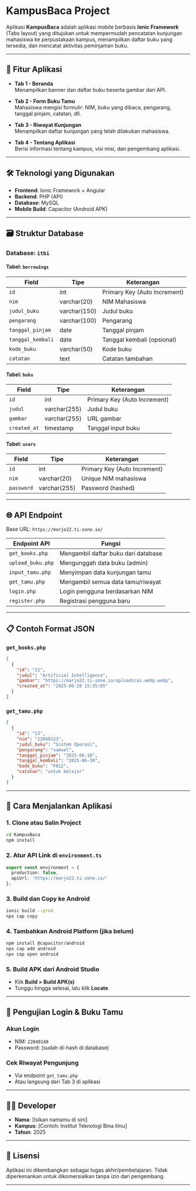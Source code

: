 ﻿
# KampusBaca Project

Aplikasi **KampusBaca** adalah aplikasi mobile berbasis **Ionic Framework** (Tabs layout) yang ditujukan untuk mempermudah pencatatan kunjungan mahasiswa ke perpustakaan kampus, menampilkan daftar buku yang tersedia, dan mencatat aktivitas peminjaman buku.

---

## 📱 Fitur Aplikasi

- **Tab 1 - Beranda**  
  Menampilkan banner dan daftar buku beserta gambar dari API.

- **Tab 2 - Form Buku Tamu**  
  Mahasiswa mengisi formulir: NIM, buku yang dibaca, pengarang, tanggal pinjam, catatan, dll.

- **Tab 3 - Riwayat Kunjungan**  
  Menampilkan daftar kunjungan yang telah dilakukan mahasiswa.

- **Tab 4 - Tentang Aplikasi**  
  Berisi informasi tentang kampus, visi misi, dan pengembang aplikasi.

---

## 🛠️ Teknologi yang Digunakan

- **Frontend**: Ionic Framework + Angular
- **Backend**: PHP (API)
- **Database**: MySQL
- **Mobile Build**: Capacitor (Android APK)

---

## 🗃️ Struktur Database

### Database: `itbi`

#### Tabel: `borrowings`
| Field            | Tipe        | Keterangan                     |
|------------------|-------------|--------------------------------|
| `id`             | int         | Primary Key (Auto Increment)   |
| `nim`            | varchar(20) | NIM Mahasiswa                  |
| `judul_buku`     | varchar(150)| Judul buku                     |
| `pengarang`      | varchar(100)| Pengarang                      |
| `tanggal_pinjam` | date        | Tanggal pinjam                 |
| `tanggal_kembali`| date        | Tanggal kembali (opsional)     |
| `kode_buku`      | varchar(50) | Kode buku                      |
| `catatan`        | text        | Catatan tambahan               |

#### Tabel: `buku`
| Field       | Tipe          | Keterangan                  |
|-------------|---------------|-----------------------------|
| `id`        | int           | Primary Key (Auto Increment)|
| `judul`     | varchar(255)  | Judul buku                  |
| `gambar`    | varchar(255)  | URL gambar                  |
| `created_at`| timestamp     | Tanggal input buku          |

#### Tabel: `users`
| Field    | Tipe         | Keterangan                        |
|----------|--------------|-----------------------------------|
| `id`     | int          | Primary Key (Auto Increment)      |
| `nim`    | varchar(20)  | Unique NIM mahasiswa              |
| `password`| varchar(255)| Password (hashed)                 |

---

## 🌐 API Endpoint

Base URL: `https://marjo22.ti-zone.io/`

| Endpoint API         | Fungsi                             |
|----------------------|-------------------------------------|
| `get_books.php`      | Mengambil daftar buku dari database |
| `upload_buku.php`    | Mengunggah data buku (admin)        |
| `input_tamu.php`     | Menyimpan data kunjungan tamu       |
| `get_tamu.php`       | Mengambil semua data tamu/riwayat   |
| `login.php`          | Login pengguna berdasarkan NIM      |
| `register.php`       | Registrasi pengguna baru            |

---

## 📋 Contoh Format JSON

### `get_books.php`
```json
[
  {
    "id": "11",
    "judul": "Artificial Intelligence",
    "gambar": "https://marjo22.ti-zone.io/uploads/ai.webp.webp",
    "created_at": "2025-06-20 15:35:05"
  }
]
```

### `get_tamu.php`
```json
[
  {
    "id": "13",
    "nim": "22040123",
    "judul_buku": "Sistem Operasi",
    "pengarang": "samuel",
    "tanggal_pinjam": "2025-06-10",
    "tanggal_kembali": "2025-06-30",
    "kode_buku": "F012",
    "catatan": "untuk belajar"
  }
]
```

---

## 🔧 Cara Menjalankan Aplikasi

### 1. Clone atau Salin Project
```bash
cd KampusBaca
npm install
```

### 2. Atur API Link di `environment.ts`
```ts
export const environment = {
  production: false,
  apiUrl: 'https://marjo22.ti-zone.io/'
};
```

### 3. Build dan Copy ke Android
```bash
ionic build --prod
npx cap copy
```

### 4. Tambahkan Android Platform (jika belum)
```bash
npm install @capacitor/android
npx cap add android
npx cap open android
```

### 5. Build APK dari Android Studio
- Klik **Build > Build APK(s)**
- Tunggu hingga selesai, lalu klik **Locate**

---

## 🧪 Pengujian Login & Buku Tamu

### Akun Login
- NIM: `22040149`
- Password: (sudah di-hash di database)

### Cek Riwayat Pengunjung
- Via endpoint `get_tamu.php`
- Atau langsung dari Tab 3 di aplikasi

---

## 🧑‍💻 Developer

- **Nama**: [Isikan namamu di sini]
- **Kampus**: [Contoh: Institut Teknologi Bina Ilmu]
- **Tahun**: 2025

---

## 📄 Lisensi

Aplikasi ini dikembangkan sebagai tugas akhir/pembelajaran. Tidak diperkenankan untuk dikomersialkan tanpa izin dari pengembang.

---
